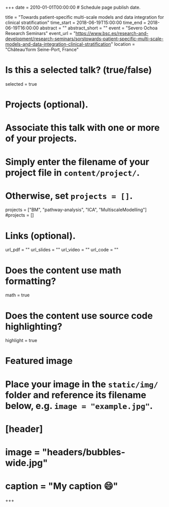 +++
date = 2010-01-01T00:00:00  # Schedule page publish date.

title = "Towards patient-specific multi-scale models and data integration for clinical stratification"
time_start = 2018-06-19T15:00:00
time_end = 2018-06-19T16:00:00
abstract = ""
abstract_short = ""
event = "Severo Ochoa Research Seminars"
event_url = "https://www.bsc.es/research-and-development/research-seminars/sorstowards-patient-specific-multi-scale-models-and-data-integration-clinical-stratification"
location = "Château’form Seine-Port, France"

# Is this a selected talk? (true/false)
selected = true

# Projects (optional).
#   Associate this talk with one or more of your projects.
#   Simply enter the filename of your project file in `content/project/`.
#   Otherwise, set `projects = []`.
projects = ["BM", "pathway-analysis", "ICA", "MultiscaleModelling"]
#projects = []

# Links (optional).
url_pdf = ""
url_slides = ""
url_video = ""
url_code = ""

# Does the content use math formatting?
math = true

# Does the content use source code highlighting?
highlight = true

# Featured image
# Place your image in the `static/img/` folder and reference its filename below, e.g. `image = "example.jpg"`.
# [header]
# image = "headers/bubbles-wide.jpg"
# caption = "My caption :smile:"

+++
